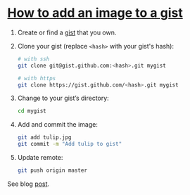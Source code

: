 # [How to add an image to a gist](https://remarkablemark.org/blog/2016/06/16/how-to-add-image-to-gist/)

1. Create or find a [gist](https://gist.github.com) that you own.
2. Clone your gist (replace `<hash>` with your gist's hash):
    ```sh
    # with ssh
    git clone git@gist.github.com:<hash>.git mygist

    # with https
    git clone https://gist.github.com/<hash>.git mygist
    ```

3. Change to your gist’s directory:
   ```sh
   cd mygist
   ```

4. Add and commit the image:
    ```sh
    git add tulip.jpg
    git commit -m "Add tulip to gist"
    ```

5. Update remote:
    ```sh
    git push origin master
    ```

See blog [post](https://remarkablemark.org/blog/2016/06/16/how-to-add-image-to-gist/).
